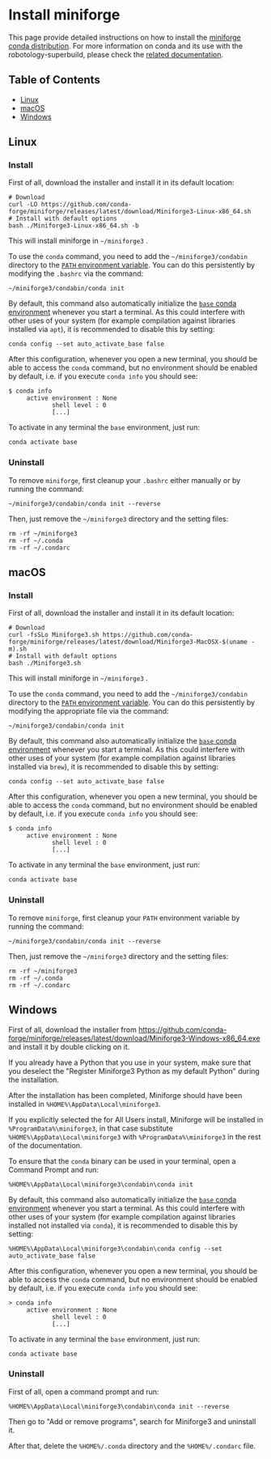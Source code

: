 # Install miniforge

This page provide detailed instructions on how to install the [miniforge conda distribution](https://github.com/conda-forge/miniforge). 
For more information on conda and its use with the robotology-superbuild, please check the [related documentation](conda-forge.md).

## Table of Contents

* [Linux](#linux)
* [macOS](#macos)
* [Windows](#windows)

## Linux

### Install
First of all, download the installer and install it in its default location:
~~~
# Download
curl -LO https://github.com/conda-forge/miniforge/releases/latest/download/Miniforge3-Linux-x86_64.sh
# Install with default options
bash ./Miniforge3-Linux-x86_64.sh -b
~~~
This will install miniforge in `~/miniforge3` .

To use the `conda` command, you need to add the `~/miniforge3/condabin` directory to the [`PATH` environment variable](https://en.wikipedia.org/wiki/PATH_(variable)). 
You can do this persistently by modifying the `.bashrc` via the command: 
~~~
~/miniforge3/condabin/conda init
~~~

By default, this command also automatically initialize the [`base` conda environment](https://conda.io/projects/conda/en/latest/user-guide/tasks/manage-environments.html#activating-an-environment) whenever you start a terminal.
As this could interfere with other uses of your system (for example compilation against libraries installed via `apt`), it is recommended to disable this by setting:
~~~
conda config --set auto_activate_base false
~~~

After this configuration, whenever you open a new terminal, you should be able to access the `conda` command, but no environment should be enabled by default, i.e. if you execute `conda info` you should see:
~~~
$ conda info
     active environment : None
            shell level : 0
            [...]
~~~

To activate in any terminal the `base` environment, just run:
~~~
conda activate base
~~~

### Uninstall
To remove `miniforge`, first cleanup your `.bashrc` either manually or by running the command:
~~~
~/miniforge3/condabin/conda init --reverse
~~~
Then, just remove the `~/miniforge3` directory and the setting files:
~~~
rm -rf ~/miniforge3
rm -rf ~/.conda
rm -rf ~/.condarc
~~~


## macOS

### Install
First of all, download the installer and install it in its default location:
~~~
# Download
curl -fsSLo Miniforge3.sh https://github.com/conda-forge/miniforge/releases/latest/download/Miniforge3-MacOSX-$(uname -m).sh
# Install with default options
bash ./Miniforge3.sh
~~~
This will install miniforge in `~/miniforge3` .

To use the `conda` command, you need to add the `~/miniforge3/condabin` directory to the [`PATH` environment variable](https://en.wikipedia.org/wiki/PATH_(variable)). 
You can do this persistently by modifying the appropriate file via the command: 
~~~
~/miniforge3/condabin/conda init
~~~

By default, this command also automatically initialize the [`base` conda environment](https://conda.io/projects/conda/en/latest/user-guide/tasks/manage-environments.html#activating-an-environment) whenever you start a terminal.
As this could interfere with other uses of your system (for example compilation against libraries installed via `brew`), it is recommended to disable this by setting:
~~~
conda config --set auto_activate_base false
~~~

After this configuration, whenever you open a new terminal, you should be able to access the `conda` command, but no environment should be enabled by default, i.e. if you execute `conda info` you should see:
~~~
$ conda info
     active environment : None
            shell level : 0
            [...]
~~~

To activate in any terminal the `base` environment, just run:
~~~
conda activate base
~~~

### Uninstall
To remove `miniforge`, first cleanup your `PATH` environment variable by running the command:
~~~
~/miniforge3/condabin/conda init --reverse
~~~
Then, just remove the `~/miniforge3` directory and the setting files:
~~~
rm -rf ~/miniforge3
rm -rf ~/.conda
rm -rf ~/.condarc
~~~

## Windows

First of all, download the installer from https://github.com/conda-forge/miniforge/releases/latest/download/Miniforge3-Windows-x86_64.exe and install it by double clicking on it.

If you already have a Python that you use in your system, make sure that you deselect the "Register Miniforge3 Python as my default Python" during the installation.

After the installation has been completed, Miniforge should have been installed in `%HOME%\AppData\Local\miniforge3`. 

If you explicitly selected the for All Users install, Miniforge will be installed in `%ProgramData%\miniforge3`, in that case substitute `%HOME%\AppData\Local\miniforge3` with `%ProgramData%\miniforge3` in the rest of the documentation.

To ensure that the `conda` binary can be used in your terminal, open a Command Prompt and run:
~~~
%HOME%\AppData\Local\miniforge3\condabin\conda init
~~~

By default, this command also automatically initialize the [`base` conda environment](https://conda.io/projects/conda/en/latest/user-guide/tasks/manage-environments.html#activating-an-environment) whenever you start a terminal.
As this could interfere with other uses of your system (for example compilation against libraries installed not installed via `conda`), it is recommended to disable this by setting:
~~~
%HOME%\AppData\Local\miniforge3\condabin\conda config --set auto_activate_base false
~~~

After this configuration, whenever you open a new terminal, you should be able to access the `conda` command, but no environment should be enabled by default, i.e. if you execute `conda info` you should see:
~~~
> conda info
     active environment : None
            shell level : 0
            [...]
~~~

To activate in any terminal the `base` environment, just run:
~~~
conda activate base
~~~

### Uninstall
First of all, open a command prompt and run:
~~~
%HOME%\AppData\Local\miniforge3\condabin\conda init --reverse
~~~

Then go to "Add or remove programs", search for Miniforge3 and uninstall it.

After that, delete the `%HOME%/.conda` directory and the `%HOME%/.condarc` file.
